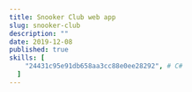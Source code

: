 ```yaml
---
title: Snooker Club web app
slug: snooker-club
description: ""
date: 2019-12-08
published: true
skills: [
    "24431c95e91db658aa3cc88e0ee28292", # C#
  ]
---
```

